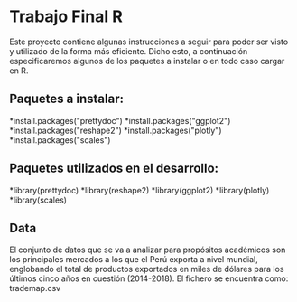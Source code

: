 # Trabajo Final R
Este proyecto contiene algunas instrucciones a seguir para poder ser visto y utilizado de la forma más eficiente. Dicho esto, a continuación especificaremos algunos de los paquetes a instalar o en todo caso cargar en R.

## Paquetes a instalar:

*install.packages("prettydoc")
*install.packages("ggplot2")
*install.packages("reshape2")
*install.packages("plotly")
*install.packages("scales")

## Paquetes utilizados en el desarrollo:

*library(prettydoc)
*library(reshape2)
*library(ggplot2)
*library(plotly)
*library(scales)

## Data

El conjunto de datos que se va a analizar para propósitos académicos son los principales mercados a los que el Perú exporta a nivel mundial, englobando el total de productos exportados en miles de dólares para los últimos cinco años en cuestión (2014-2018).
El fichero se encuentra como: trademap.csv





